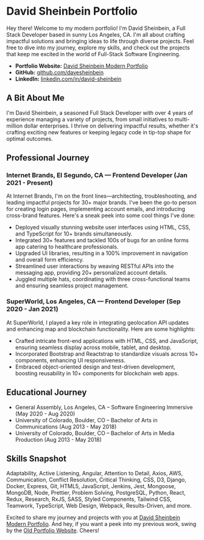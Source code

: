 # **David Sheinbein Portfolio**

Hey there! Welcome to my modern portfolio! I'm David
Sheinbein, a Full Stack Developer based in sunny Los
Angeles, CA. I'm all about crafting impactful solutions and
bringing ideas to life through diverse projects. Feel free
to dive into my journey, explore my skills, and check out
the projects that keep me excited in the world of Full-Stack
Software Engineering.

- **Portfolio Website:**
  [David Sheinbein Modern Portfolio](https://www.davidsheinbeinengineer.com/)
- **GitHub:**
  [github.com/davesheinbein](https://github.com/davesheinbein)
- **LinkedIn:**
  [linkedin.com/in/david-sheinbein](https://www.linkedin.com/in/david-sheinbein/)

## A Bit About Me

I'm David Sheinbein, a seasoned Full Stack Developer with
over 4 years of experience managing a variety of projects,
from small initiatives to multi-million dollar enterprises.
I thrive on delivering impactful results, whether it's
crafting exciting new features or keeping legacy code in
tip-top shape for optimal outcomes.

## Professional Journey

### Internet Brands, El Segundo, CA — Frontend Developer (Jan 2021 - Present)

At Internet Brands, I'm on the front lines—architecting,
troubleshooting, and leading impactful projects for 30+
major brands. I've been the go-to person for creating login
pages, implementing account emails, and introducing
cross-brand features. Here's a sneak peek into some cool
things I've done:

- Deployed visually stunning website user interfaces using
  HTML, CSS, and TypeScript for 10+ brands simultaneously.
- Integrated 30+ features and tackled 100s of bugs for an
  online forms app catering to healthcare professionals.
- Upgraded UI libraries, resulting in a 100% improvement in
  navigation and overall form efficiency.
- Streamlined user interactions by weaving RESTful APIs into
  the messaging app, providing 20+ personalized account
  details.
- Juggled multiple hats, coordinating with three
  cross-functional teams and ensuring seamless project
  management.

### SuperWorld, Los Angeles, CA — Frontend Developer (Sep 2020 - Jan 2021)

At SuperWorld, I played a key role in integrating
geolocation API updates and enhancing map and blockchain
functionality. Here are some highlights:

- Crafted intricate front-end applications with HTML, CSS,
  and JavaScript, ensuring seamless display across mobile,
  tablet, and desktop.
- Incorporated Bootstrap and Reactstrap to standardize
  visuals across 10+ components, enhancing UI
  responsiveness.
- Embraced object-oriented design and test-driven
  development, boosting reusability in 10+ components for
  blockchain web apps.

## Educational Journey

- General Assembly, Los Angeles, CA – Software Engineering
  Immersive (May 2020 - Aug 2020)
- University of Colorado, Boulder, CO – Bachelor of Arts in
  Communications (Aug 2013 - May 2018)
- University of Colorado, Boulder, CO – Bachelor of Arts in
  Media Production (Aug 2013 - May 2018)

## Skills Snapshot

Adaptability, Active Listening, Angular, Attention to
Detail, Axios, AWS, Communication, Conflict Resolution,
Critical Thinking, CSS, D3, Django, Docker, Express, Git,
HTML5, JavaScript, Jenkins, Jest, Mongoose, MongoDB, Node,
Prettier, Problem Solving, PostgreSQL, Python, React, Redux,
Research, RxJS, SASS, Styled Components, Tailwind CSS,
Teamwork, TypeScript, Web Design, Webpack, Results-Driven,
and more.

Excited to share my journey and projects with you at
[David Sheinbein Modern Portfolio](https://www.davidsheinbeinengineer.com/).
And hey, if you want a peek into my previous work, swing by
the
[Old Portfolio Website](http://www.davidsheinbeinportfolio.com/).
Cheers!
